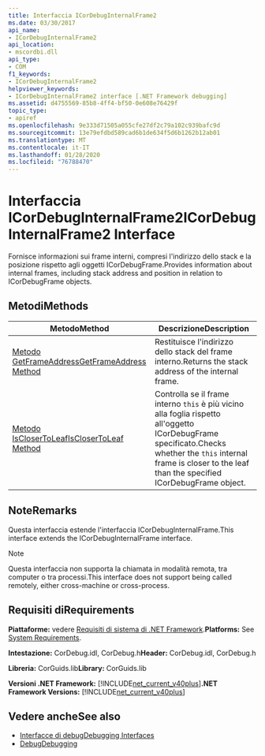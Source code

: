 ```yaml
---
title: Interfaccia ICorDebugInternalFrame2
ms.date: 03/30/2017
api_name:
- ICorDebugInternalFrame2
api_location:
- mscordbi.dll
api_type:
- COM
f1_keywords:
- ICorDebugInternalFrame2
helpviewer_keywords:
- ICorDebugInternalFrame2 interface [.NET Framework debugging]
ms.assetid: d4755569-85b8-4ff4-bf50-0e608e76429f
topic_type:
- apiref
ms.openlocfilehash: 9e333d71505a055cfe27df2c79a102c939bafc9d
ms.sourcegitcommit: 13e79efdbd589cad6b1de634f5d6b1262b12ab01
ms.translationtype: MT
ms.contentlocale: it-IT
ms.lasthandoff: 01/28/2020
ms.locfileid: "76788470"
---
```

# <a name="icordebuginternalframe2-interface"></a><span data-ttu-id="73846-102">Interfaccia ICorDebugInternalFrame2</span><span class="sxs-lookup"><span data-stu-id="73846-102">ICorDebugInternalFrame2 Interface</span></span>
<span data-ttu-id="73846-103">Fornisce informazioni sui frame interni, compresi l'indirizzo dello stack e la posizione rispetto agli oggetti ICorDebugFrame.</span><span class="sxs-lookup"><span data-stu-id="73846-103">Provides information about internal frames, including stack address and position in relation to ICorDebugFrame objects.</span></span>  
  
## <a name="methods"></a><span data-ttu-id="73846-104">Metodi</span><span class="sxs-lookup"><span data-stu-id="73846-104">Methods</span></span>  
  
|<span data-ttu-id="73846-105">Metodo</span><span class="sxs-lookup"><span data-stu-id="73846-105">Method</span></span>|<span data-ttu-id="73846-106">Descrizione</span><span class="sxs-lookup"><span data-stu-id="73846-106">Description</span></span>|  
|------------|-----------------|  
|[<span data-ttu-id="73846-107">Metodo GetFrameAddress</span><span class="sxs-lookup"><span data-stu-id="73846-107">GetFrameAddress Method</span></span>](icordebuginternalframe2-getframeaddress-method.md)|<span data-ttu-id="73846-108">Restituisce l'indirizzo dello stack del frame interno.</span><span class="sxs-lookup"><span data-stu-id="73846-108">Returns the stack address of the internal frame.</span></span>|  
|[<span data-ttu-id="73846-109">Metodo IsCloserToLeaf</span><span class="sxs-lookup"><span data-stu-id="73846-109">IsCloserToLeaf Method</span></span>](icordebuginternalframe2-isclosertoleaf-method.md)|<span data-ttu-id="73846-110">Controlla se il frame interno `this` è più vicino alla foglia rispetto all'oggetto ICorDebugFrame specificato.</span><span class="sxs-lookup"><span data-stu-id="73846-110">Checks whether the `this` internal frame is closer to the leaf than the specified ICorDebugFrame object.</span></span>|  
  
## <a name="remarks"></a><span data-ttu-id="73846-111">Note</span><span class="sxs-lookup"><span data-stu-id="73846-111">Remarks</span></span>  
 <span data-ttu-id="73846-112">Questa interfaccia estende l'interfaccia ICorDebugInternalFrame.</span><span class="sxs-lookup"><span data-stu-id="73846-112">This interface extends the ICorDebugInternalFrame interface.</span></span>  
  
> [!NOTE]
> <span data-ttu-id="73846-113">Questa interfaccia non supporta la chiamata in modalità remota, tra computer o tra processi.</span><span class="sxs-lookup"><span data-stu-id="73846-113">This interface does not support being called remotely, either cross-machine or cross-process.</span></span>  
  
## <a name="requirements"></a><span data-ttu-id="73846-114">Requisiti di</span><span class="sxs-lookup"><span data-stu-id="73846-114">Requirements</span></span>  
 <span data-ttu-id="73846-115">**Piattaforme:** vedere [Requisiti di sistema di .NET Framework](../../../../docs/framework/get-started/system-requirements.md).</span><span class="sxs-lookup"><span data-stu-id="73846-115">**Platforms:** See [System Requirements](../../../../docs/framework/get-started/system-requirements.md).</span></span>  
  
 <span data-ttu-id="73846-116">**Intestazione:** CorDebug.idl, CorDebug.h</span><span class="sxs-lookup"><span data-stu-id="73846-116">**Header:** CorDebug.idl, CorDebug.h</span></span>  
  
 <span data-ttu-id="73846-117">**Libreria:** CorGuids.lib</span><span class="sxs-lookup"><span data-stu-id="73846-117">**Library:** CorGuids.lib</span></span>  
  
 <span data-ttu-id="73846-118">**Versioni .NET Framework:** [!INCLUDE[net_current_v40plus](../../../../includes/net-current-v40plus-md.md)]</span><span class="sxs-lookup"><span data-stu-id="73846-118">**.NET Framework Versions:** [!INCLUDE[net_current_v40plus](../../../../includes/net-current-v40plus-md.md)]</span></span>  
  
## <a name="see-also"></a><span data-ttu-id="73846-119">Vedere anche</span><span class="sxs-lookup"><span data-stu-id="73846-119">See also</span></span>

- [<span data-ttu-id="73846-120">Interfacce di debug</span><span class="sxs-lookup"><span data-stu-id="73846-120">Debugging Interfaces</span></span>](debugging-interfaces.md)
- [<span data-ttu-id="73846-121">Debug</span><span class="sxs-lookup"><span data-stu-id="73846-121">Debugging</span></span>](index.md)
